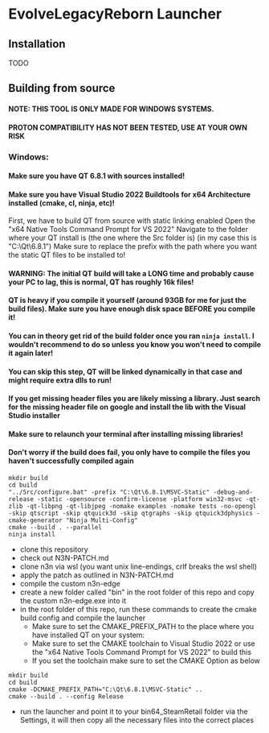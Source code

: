 # EvolveLegacyReborn Launcher

## Installation
TODO

## Building from source
#### NOTE: THIS TOOL IS ONLY MADE FOR WINDOWS SYSTEMS. 
#### PROTON COMPATIBILITY HAS NOT BEEN TESTED, USE AT YOUR OWN RISK

### Windows:
#### Make sure you have QT 6.8.1 with sources installed!
#### Make sure you have Visual Studio 2022 Buildtools for x64 Architecture installed (cmake, cl, ninja, etc)!

First, we have to build QT from source with static linking enabled
Open the "x64 Native Tools Command Prompt for VS 2022"
Navigate to the folder where your QT install is (the one where the Src folder is) (in my case this is "C:\Qt\6.8.1")
Make sure to replace the prefix with the path where you want the static QT files to be installed to!

#### WARNING: The initial QT build will take a LONG time and probably cause your PC to lag, this is normal, QT has roughly 16k files!
#### QT is heavy if you compile it yourself (around 93GB for me for just the build files). Make sure you have enough disk space BEFORE you compile it!
#### You can in theory get rid of the build folder once you ran `ninja install`. I wouldn't recommend to do so unless you know you won't need to compile it again later!
#### You can skip this step, QT will be linked dynamically in that case and might require extra dlls to run!
#### If you get missing header files you are likely missing a library. Just search for the missing header file on google and install the lib with the Visual Studio installer
#### Make sure to relaunch your terminal after installing missing libraries!
#### Don't worry if the build does fail, you only have to compile the files you haven't successfully compiled again
```shell
mkdir build
cd build
"../Src/configure.bat" -prefix "C:\Qt\6.8.1\MSVC-Static" -debug-and-release -static -opensource -confirm-license -platform win32-msvc -qt-zlib -qt-libpng -qt-libjpeg -nomake examples -nomake tests -no-opengl -skip qtscript -skip qtquick3d -skip qtgraphs -skip qtquick3dphysics -cmake-generator "Ninja Multi-Config"
cmake --build . --parallel
ninja install
```

- clone this repository
- check out N3N-PATCH.md
- clone n3n via wsl (you want unix line-endings, crlf breaks the wsl shell)
- apply the patch as outlined in N3N-PATCH.md
- compile the custom n3n-edge
- create a new folder called "bin" in the root folder of this repo and copy the custom n3n-edge.exe into it
- in the root folder of this repo, run these commands to create the cmake build config and compile the launcher
  - Make sure to set the CMAKE_PREFIX_PATH to the place where you have installed QT on your system:
  - Make sure to set the CMAKE toolchain to Visual Studio 2022 or use the "x64 Native Tools Command Prompt for VS 2022" to build this
  - If you set the toolchain make sure to set the CMAKE Option as below
```shell
mkdir build
cd build
cmake -DCMAKE_PREFIX_PATH="C:\Qt\6.8.1\MSVC-Static" ..
cmake --build . --config Release
```
- run the launcher and point it to your bin64_SteamRetail folder via the Settings, it will then copy all the necessary files into the correct places
